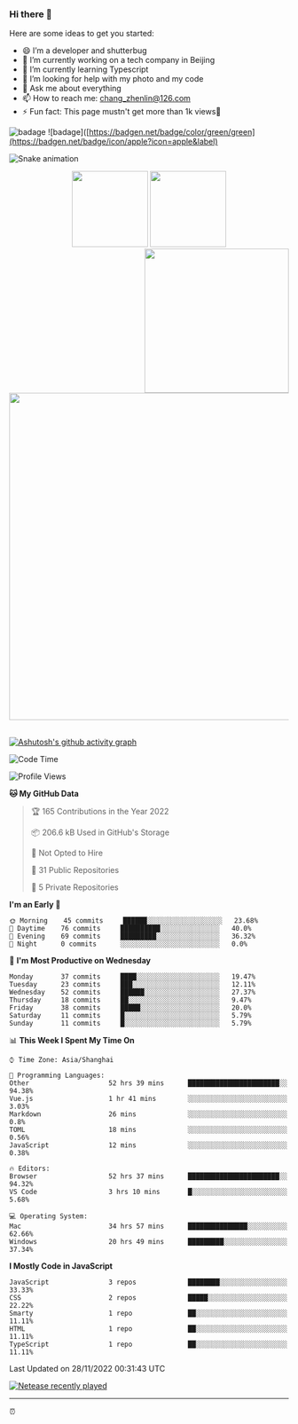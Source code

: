 
### Hi there 👋


Here are some ideas to get you started:

- 😄 I’m a developer and shutterbug
- 🔭 I’m currently working on a tech company in Beijing
- 🌱 I’m currently learning Typescript
- 🤔 I’m looking for help with my photo and my code
- 💬 Ask me about everything
- 📫 How to reach me: chang_zhenlin@126.com
- ⚡ Fun fact: This page mustn't get more than 1k views🤣

![badage](https://badgen.net/badge/color/green/green)
![badage]([https://badgen.net/badge/color/green/green](https://badgen.net/badge/icon/apple?icon=apple&label)

![Snake animation](https://github.com/changzhenlin/changzhenlin/blob/output/github-contribution-grid-snake.svg)

<!-- GitHub数据统计 -->
<div align="center">
  <img height="137px" src="https://github-readme-stats.vercel.app/api?username=changzhenlin&hide_title=true&hide_border=true&show_icons=trueline_height=21&text_color=000&icon_color=000&theme=graywhite" />
  <img height="137px" src="https://github-readme-stats.vercel.app/api/top-langs/?username=changzhenlin&hide_title=true&hide_border=true&layout=compact&langs_count=6&text_color=000&icon_color=fff&theme=graywhite" />
</div>

<!-- 连续提交代码天数记录 -->
<div align="center">
  <img style="float:right" width="260" src="https://media.giphy.com/media/G90BPjJbzidJIbVs54/giphy.gif" />
  <img width="590" src="https://github-readme-streak-stats.herokuapp.com/?user=changzhenlin&hide_border=true" />
</div>
<br>

[![Ashutosh's github activity graph](https://activity-graph.herokuapp.com/graph?username=changzhenlin&theme=dracula)](https://github.com/ashutosh00710/github-readme-activity-graph)


<!--START_SECTION:waka-->
![Code Time](http://img.shields.io/badge/Code%20Time-2%2C235%20hrs%2046%20mins-blue)

![Profile Views](http://img.shields.io/badge/Profile%20Views-713-blue)

**🐱 My GitHub Data** 

> 🏆 165 Contributions in the Year 2022
 > 
> 📦 206.6 kB Used in GitHub's Storage 
 > 
> 🚫 Not Opted to Hire
 > 
> 📜 31 Public Repositories 
 > 
> 🔑 5 Private Repositories  
 > 
**I'm an Early 🐤** 

```text
🌞 Morning    45 commits     ██████░░░░░░░░░░░░░░░░░░░   23.68% 
🌆 Daytime    76 commits     ██████████░░░░░░░░░░░░░░░   40.0% 
🌃 Evening    69 commits     █████████░░░░░░░░░░░░░░░░   36.32% 
🌙 Night      0 commits      ░░░░░░░░░░░░░░░░░░░░░░░░░   0.0%

```
📅 **I'm Most Productive on Wednesday** 

```text
Monday       37 commits     ████░░░░░░░░░░░░░░░░░░░░░   19.47% 
Tuesday      23 commits     ███░░░░░░░░░░░░░░░░░░░░░░   12.11% 
Wednesday    52 commits     ██████░░░░░░░░░░░░░░░░░░░   27.37% 
Thursday     18 commits     ██░░░░░░░░░░░░░░░░░░░░░░░   9.47% 
Friday       38 commits     █████░░░░░░░░░░░░░░░░░░░░   20.0% 
Saturday     11 commits     █░░░░░░░░░░░░░░░░░░░░░░░░   5.79% 
Sunday       11 commits     █░░░░░░░░░░░░░░░░░░░░░░░░   5.79%

```


📊 **This Week I Spent My Time On** 

```text
⌚︎ Time Zone: Asia/Shanghai

💬 Programming Languages: 
Other                    52 hrs 39 mins      ███████████████████████░░   94.38% 
Vue.js                   1 hr 41 mins        ░░░░░░░░░░░░░░░░░░░░░░░░░   3.03% 
Markdown                 26 mins             ░░░░░░░░░░░░░░░░░░░░░░░░░   0.8% 
TOML                     18 mins             ░░░░░░░░░░░░░░░░░░░░░░░░░   0.56% 
JavaScript               12 mins             ░░░░░░░░░░░░░░░░░░░░░░░░░   0.38%

🔥 Editors: 
Browser                  52 hrs 37 mins      ███████████████████████░░   94.32% 
VS Code                  3 hrs 10 mins       █░░░░░░░░░░░░░░░░░░░░░░░░   5.68%

💻 Operating System: 
Mac                      34 hrs 57 mins      ███████████████░░░░░░░░░░   62.66% 
Windows                  20 hrs 49 mins      █████████░░░░░░░░░░░░░░░░   37.34%

```

**I Mostly Code in JavaScript** 

```text
JavaScript               3 repos             ████████░░░░░░░░░░░░░░░░░   33.33% 
CSS                      2 repos             █████░░░░░░░░░░░░░░░░░░░░   22.22% 
Smarty                   1 repo              ██░░░░░░░░░░░░░░░░░░░░░░░   11.11% 
HTML                     1 repo              ██░░░░░░░░░░░░░░░░░░░░░░░   11.11% 
TypeScript               1 repo              ██░░░░░░░░░░░░░░░░░░░░░░░   11.11%

```



 Last Updated on 28/11/2022 00:31:43 UTC
<!--END_SECTION:waka-->

[![Netease recently played](https://netease-recent-profile.vercel.app/?id=437226058&type=1&width=850&show_percent=1&title=最近播放前三名&number=3)](https://netease-recent-profile.vercel.app/?id=437226058&type=1&width=850&show_percent=1&title=最近播放前三名&number=3)

---

⏰

